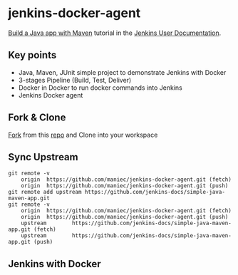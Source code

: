 # jenkins-docker-agent

[Build a Java app with Maven](https://jenkins.io/doc/tutorials/build-a-java-app-with-maven/)
tutorial in the [Jenkins User Documentation](https://jenkins.io/doc/).

## Key points
- Java, Maven, JUnit simple project to demonstrate Jenkins with Docker
- 3-stages Pipeline (Build, Test, Deliver)
- Docker in Docker to run docker commands into Jenkins
- Jenkins Docker agent

## Fork & Clone
[Fork](https://docs.github.com/en/get-started/quickstart/fork-a-repo)
from this [repo](https://github.com/jenkins-docs/simple-java-maven-app)
and Clone into your workspace

## Sync Upstream 
    git remote -v 
        origin  https://github.com/maniec/jenkins-docker-agent.git (fetch)
        origin  https://github.com/maniec/jenkins-docker-agent.git (push)
    git remote add upstream https://github.com/jenkins-docs/simple-java-maven-app.git
    git remote -v
        origin  https://github.com/maniec/jenkins-docker-agent.git (fetch)
        origin  https://github.com/maniec/jenkins-docker-agent.git (push)
        upstream        https://github.com/jenkins-docs/simple-java-maven-app.git (fetch)
        upstream        https://github.com/jenkins-docs/simple-java-maven-app.git (push)

## Jenkins with Docker
